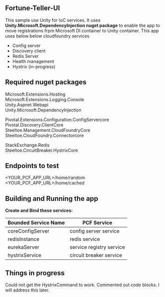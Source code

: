 ## Fortune-Teller-UI

This sample use Unity for IoC services. It uses **Unity.Microsoft.DependencyInjection nuget package** to enable the app to move registrations frpm Microsoft DI container to Unity container. This app uses below below cloudfoundry services  

* Config server
* Discovery client
* Redis Server
* Health management
* Hystrix (in-progress)


 ## Required nuget packages

Microsoft.Extensions.Hosting  
Microsoft.Extensions.Logging.Console  
Unity.Aspnet.Webapi   
Unity.Microsoft.DependencyInjection  

Pivotal.Extensions.Configuration.ConfigServercore  
Pivotal.Discovery.ClientCore  
Steeltoe.Management.CloudFoundryCore   
Steeltoe.CloudFoundry.Connectorcore  

StackExchange.Redis  
Steeltoe.CircuitBreaker.HystrixCore  



## Endpoints to test 

<YOUR_PCF_APP_URL>/home/random  
<YOUR_PCF_APP_URL>/home/cached  


## Building and Running the app

**Create and Bind these services:**  

| Bounded Service Name | PCF Service |
| --- | --- |
| coreConfigServer | config server service  
| redisInstance | redis service   
| eurekaServer | service registry service  
| hystrixService | circuit breaker service  

## Things in progress
Could not get the HystrixCommand to work. Commented out code blocks. I will address this later.
